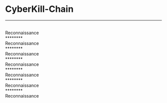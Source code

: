 # CyberKill-Chain
********
<br>
Reconnaissance
<br>
********
<br>
Reconnaissance
<br>
********
<br>
Reconnaissance
<br>
********
<br>
Reconnaissance
<br>
********
<br>
Reconnaissance
<br>
********
<br>
Reconnaissance
<br>
********
<br>
Reconnaissance
<br>
